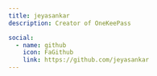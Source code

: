 ```yaml
---
title: jeyasankar
description: Creator of OneKeePass

social:
  - name: github
    icon: FaGithub
    link: https://github.com/jeyasankar
---
```

